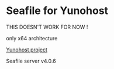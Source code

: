 Seafile for Yunohost
============

THIS DOESN'T WORK FOR NOW !

only x64 architecture

[Yunohost project](https://yunohost.org/#/)


Seafile server v4.0.6
